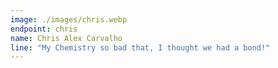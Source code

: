```yaml
---
image: ./images/chris.webp
endpoint: chris
name: Chris Alex Carvalho
line: "My Chemistry so bad that, I thought we had a bond!"
---
```

